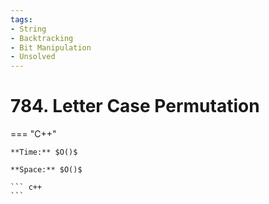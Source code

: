 ```yaml
---
tags:
- String
- Backtracking
- Bit Manipulation
- Unsolved
---
```



# 784. Letter Case Permutation

=== "C++"

    **Time:** $O()$

    **Space:** $O()$

    ``` c++
    ```